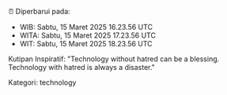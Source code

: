 ⏰ Diperbarui pada:
- WIB: Sabtu, 15 Maret 2025 16.23.56 UTC
- WITA: Sabtu, 15 Maret 2025 17.23.56 UTC
- WIT: Sabtu, 15 Maret 2025 18.23.56 UTC

Kutipan Inspiratif:
"Technology without hatred can be a blessing. Technology with hatred is always a disaster."


Kategori: technology

